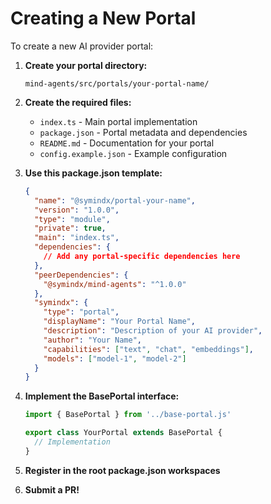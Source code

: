 # Creating a New Portal

To create a new AI provider portal:

1. **Create your portal directory:**
   ```
   mind-agents/src/portals/your-portal-name/
   ```

2. **Create the required files:**
   - `index.ts` - Main portal implementation
   - `package.json` - Portal metadata and dependencies
   - `README.md` - Documentation for your portal
   - `config.example.json` - Example configuration

3. **Use this package.json template:**
   ```json
   {
     "name": "@symindx/portal-your-name",
     "version": "1.0.0",
     "type": "module",
     "private": true,
     "main": "index.ts",
     "dependencies": {
       // Add any portal-specific dependencies here
     },
     "peerDependencies": {
       "@symindx/mind-agents": "^1.0.0"
     },
     "symindx": {
       "type": "portal",
       "displayName": "Your Portal Name",
       "description": "Description of your AI provider",
       "author": "Your Name",
       "capabilities": ["text", "chat", "embeddings"],
       "models": ["model-1", "model-2"]
     }
   }
   ```

4. **Implement the BasePortal interface:**
   ```typescript
   import { BasePortal } from '../base-portal.js'
   
   export class YourPortal extends BasePortal {
     // Implementation
   }
   ```

5. **Register in the root package.json workspaces**

6. **Submit a PR!**